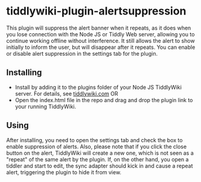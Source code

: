 # tiddlywiki-plugin-alertsuppression
This plugin will suppress the alert banner when it repeats, as it does when you lose connection with the Node JS or Tiddly Web server, allowing you to continue working offline without interference. It still allows the alert to show initially to inform the user, but will disappear after it repeats. You can enable or disable alert suppression in the settings tab for the plugin.

## Installing
* Install by adding it to the plugins folder of your Node JS TiddlyWiki server. For details, see [tiddlywiki.com](https://tiddlywiki.com/static/Installing%2520custom%2520plugins%2520on%2520Node.js.html) OR
* Open the index.html file in the repo and drag and drop the plugin link to your running TiddlyWiki.  

## Using
After installing, you need to open the settings tab and check the box to enable suppression of alerts. Also, please note that if you click the close button on the alert, TiddlyWiki will create a new one, which is not seen as a "repeat" of the same alert by the plugin. If, on the other hand, you open a tiddler and start to edit, the sync adapter should kick in and cause a repeat alert, triggering the plugin to hide it from view.  
